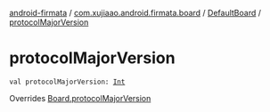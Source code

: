 [android-firmata](../../index.md) / [com.xujiaao.android.firmata.board](../index.md) / [DefaultBoard](index.md) / [protocolMajorVersion](./protocol-major-version.md)

# protocolMajorVersion

`val protocolMajorVersion: `[`Int`](https://kotlinlang.org/api/latest/jvm/stdlib/kotlin/-int/index.html)

Overrides [Board.protocolMajorVersion](../-board/protocol-major-version.md)


